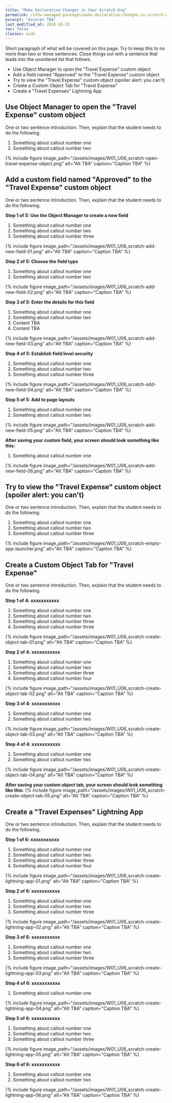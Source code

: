 ```yaml
---
title: "Make Declarative Changes in Your Scratch Org"
permalink: /sfdx-managed-packages/make-declarative-changes-in-scratch-org/
excerpt: "Excerpt TBA"
last_modified_at: 2018-10-23
toc: false
classes: wide
---
```


Short paragraph of what will be covered on this page.  Try to keep this to no more than two or three sentences. Close things out with a sentence that leads into the unordered list that follows.

* Use Object Manager to open the "Travel Expense" custom object
* Add a field named "Approved" to the "Travel Expense" custom object
* Try to view the "Travel Expense" custom object (spoiler alert: you can't)
* Create a Custom Object Tab for "Travel Expense"
* Create a "Travel Expenses" Lightning App


## Use Object Manager to open the "Travel Expense" custom object
One or two sentence introduction. Then, explain that the student needs to do the following.

1. Something about callout number one
2. Something about callout number two

{% include figure image_path="/assets/images/W01_U06_scratch-open-travel-expense-object.png" alt="Alt TBA" caption="Caption TBA" %}

## Add a custom field named "Approved" to the "Travel Expense" custom object
One or two sentence introduction. Then, explain that the student needs to do the following.

**Step 1 of 5: Use the Object Manager to create a new field**

1. Something about callout number one
2. Something about callout number two
3. Something about callout number three

{% include figure image_path="/assets/images/W01_U06_scratch-add-new-field-01.png" alt="Alt TBA" caption="Caption TBA" %}

**Step 2 of 5: Choose the field type**

1. Something about callout number one
2. Something about callout number two

{% include figure image_path="/assets/images/W01_U06_scratch-add-new-field-02.png" alt="Alt TBA" caption="Caption TBA" %}

**Step 3 of 5: Enter the details for this field**

1. Something about callout number one
2. Something about callout number two
3. Content TBA
4. Content TBA

{% include figure image_path="/assets/images/W01_U06_scratch-add-new-field-03.png" alt="Alt TBA" caption="Caption TBA" %}

**Step 4 of 5: Establish field level security**

1. Something about callout number one
2. Something about callout number two
3. Something about callout number three

{% include figure image_path="/assets/images/W01_U06_scratch-add-new-field-04.png" alt="Alt TBA" caption="Caption TBA" %}

**Step 5 of 5: Add to page layouts**

1. Something about callout number one
2. Something about callout number two

{% include figure image_path="/assets/images/W01_U06_scratch-add-new-field-05.png" alt="Alt TBA" caption="Caption TBA" %}

**After saving your custom field, your screen should look something like this:**

1. Something about callout number one

{% include figure image_path="/assets/images/W01_U06_scratch-add-new-field-06.png" alt="Alt TBA" caption="Caption TBA" %}


## Try to view the "Travel Expense" custom object (spoiler alert: you can't)
One or two sentence introduction. Then, explain that the student needs to do the following.

1. Something about callout number one
2. Something about callout number two
3. Something about callout number three

{% include figure image_path="/assets/images/W01_U06_scratch-empty-app-launcher.png" alt="Alt TBA" caption="Caption TBA" %}


## Create a Custom Object Tab for "Travel Expense"
One or two sentence introduction. Then, explain that the student needs to do the following.

**Step 1 of 4: xxxxxxxxxxx**

1. Something about callout number one
2. Something about callout number two
3. Something about callout number three
3. Something about callout number three

{% include figure image_path="/assets/images/W01_U06_scratch-create-object-tab-01.png" alt="Alt TBA" caption="Caption TBA" %}

**Step 2 of 4: xxxxxxxxxxx**

1. Something about callout number one
2. Something about callout number two
3. Something about callout number three
4. Something about callout number four

{% include figure image_path="/assets/images/W01_U06_scratch-create-object-tab-02.png" alt="Alt TBA" caption="Caption TBA" %}

**Step 3 of 4: xxxxxxxxxxx**

1. Something about callout number one
2. Something about callout number two

{% include figure image_path="/assets/images/W01_U06_scratch-create-object-tab-03.png" alt="Alt TBA" caption="Caption TBA" %}

**Step 4 of 4: xxxxxxxxxxx**

1. Something about callout number one
2. Something about callout number two

{% include figure image_path="/assets/images/W01_U06_scratch-create-object-tab-04.png" alt="Alt TBA" caption="Caption TBA" %}

**After saving your custom object tab, your screen should look something like this:**
{% include figure image_path="/assets/images/W01_U06_scratch-create-object-tab-05.png" alt="Alt TBA" caption="Caption TBA" %}


## Create a "Travel Expenses" Lightning App
One or two sentence introduction. Then, explain that the student needs to do the following.

**Step 1 of 6: xxxxxxxxxxx**

1. Something about callout number one
2. Something about callout number two
3. Something about callout number three
4. Something about callout number four

{% include figure image_path="/assets/images/W01_U06_scratch-create-lightning-app-01.png" alt="Alt TBA" caption="Caption TBA" %}

**Step 2 of 6: xxxxxxxxxxx**

1. Something about callout number one
2. Something about callout number two
3. Something about callout number three

{% include figure image_path="/assets/images/W01_U06_scratch-create-lightning-app-02.png" alt="Alt TBA" caption="Caption TBA" %}

**Step 3 of 6: xxxxxxxxxxx**

1. Something about callout number one
2. Something about callout number two
3. Something about callout number three

{% include figure image_path="/assets/images/W01_U06_scratch-create-lightning-app-03.png" alt="Alt TBA" caption="Caption TBA" %}

**Step 4 of 6: xxxxxxxxxxx**

1. Something about callout number one

{% include figure image_path="/assets/images/W01_U06_scratch-create-lightning-app-04.png" alt="Alt TBA" caption="Caption TBA" %}

**Step 5 of 6: xxxxxxxxxxx**

1. Something about callout number one
2. Something about callout number two
3. Something about callout number three

{% include figure image_path="/assets/images/W01_U06_scratch-create-lightning-app-05.png" alt="Alt TBA" caption="Caption TBA" %}

**Step 6 of 6: xxxxxxxxxxx**

1. Something about callout number one
2. Something about callout number two

{% include figure image_path="/assets/images/W01_U06_scratch-create-lightning-app-06.png" alt="Alt TBA" caption="Caption TBA" %}


